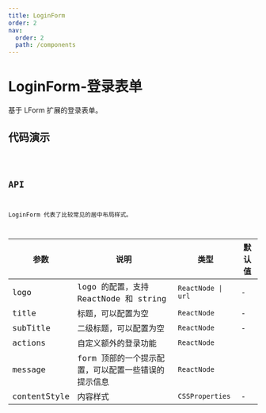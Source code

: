 ```yaml
---
title: LoginForm
order: 2
nav:
  order: 2
  path: /components
---
```


# LoginForm-登录表单

基于 LForm 扩展的登录表单。

## 代码演示

<code src='./demos/Demo1.tsx'>

## API

LoginForm 代表了比较常见的居中布局样式。

| 参数         | 说明                                                | 类型               | 默认值 |
| ------------ | --------------------------------------------------- | ------------------ | ------ |
| logo         | logo 的配置，支持 ReactNode 和 string               | `ReactNode \| url` | -      |
| title        | 标题，可以配置为空                                  | `ReactNode`        | -      |
| subTitle     | 二级标题，可以配置为空                              | `ReactNode`        | -      |
| actions      | 自定义额外的登录功能                                | `ReactNode`        |
| message      | form 顶部的一个提示配置，可以配置一些错误的提示信息 | `ReactNode`        |
| contentStyle | 内容样式                                            | `CSSProperties `   | -      |
